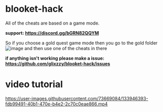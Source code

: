 # blooket-hack
All of the cheats are based on a game mode.

**support: https://discord.gg/bGRN82QQYM**

So if you choose a gold quest game mode then you go to the gold folder ![image](https://user-images.githubusercontent.com/73669084/133948292-c476474b-b79b-4760-866e-96ede980ad91.png) and then use one of the cheats in there

**if anything isn't working please make a issue: https://github.com/glixzzy/blooket-hack/issues**

# video tutorial
https://user-images.githubusercontent.com/73669084/133946393-fdb99491-40b1-470e-b4e2-2c70c0eae866.mp4
